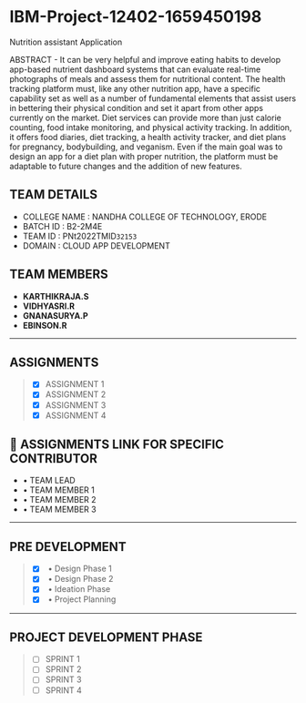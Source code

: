 # IBM-Project-12402-1659450198
Nutrition assistant Application

ABSTRACT -
    It can be very helpful and improve eating habits to develop app-based nutrient dashboard systems that can evaluate real-time photographs of meals and assess them for nutritional content. The health tracking platform must, like any other nutrition app, have a specific capability set as well as a number of fundamental elements that assist users in bettering their physical condition and set it apart from other apps currently on the market. Diet services can provide more than just calorie counting, food intake monitoring, and physical activity tracking. In addition, it offers food diaries, diet tracking, a health activity tracker, and diet plans for pregnancy, bodybuilding, and veganism. Even if the main goal was to design an app for a diet plan with proper nutrition, the platform must be adaptable to future changes and the addition of new features.
## TEAM DETAILS 
- COLLEGE NAME : NANDHA COLLEGE OF TECHNOLOGY, ERODE
- BATCH ID : B2-2M4E
- TEAM ID : PNt2022TMID`32153`
- DOMAIN : CLOUD APP DEVELOPMENT

## TEAM MEMBERS
- **KARTHIKRAJA.S**
- **VIDHYASRI.R**
- **GNANASURYA.P**
- **EBINSON.R**
---

## ASSIGNMENTS
> - [x] ASSIGNMENT 1
> - [x] ASSIGNMENT 2
> - [x] ASSIGNMENT 3
> - [x] ASSIGNMENT 4

## 🔗 ASSIGNMENTS LINK FOR SPECIFIC CONTRIBUTOR
- <a href = "https://github.com/IBM-EPBL/IBM-Project-12402-1659450198/tree/main/Assessments/Team%20Lead"></a> • TEAM LEAD
- <a href = "https://github.com/IBM-EPBL/IBM-Project-12402-1659450198/tree/main/Assessments/Team%20Member%201"></a> • TEAM MEMBER 1
- <a href = "https://github.com/IBM-EPBL/IBM-Project-12402-1659450198/tree/main/Assessments/Team%20Member%202"></a> • TEAM MEMBER 2
- <a href = "https://github.com/IBM-EPBL/IBM-Project-12402-1659450198/tree/main/Assessments/Team%20Member%203"></a> • TEAM MEMBER 3
---

## PRE DEVELOPMENT
> - [x] <a herf = "https://github.com/IBM-EPBL/IBM-Project-12402-1659450198/tree/main/Pre-Development/Project%20Design%20Phase-1"></a> • Design Phase 1 
> - [x] <a herf = "https://github.com/IBM-EPBL/IBM-Project-12402-1659450198/tree/main/Pre-Development/Project%20Design%20Phase-2"></a> • Design Phase 2 
> - [x] <a herf = "https://github.com/IBM-EPBL/IBM-Project-12402-1659450198/tree/main/Pre-Development/Ideation%20Phase"></a> • Ideation Phase 
> - [x] <a herf = "https://github.com/IBM-EPBL/IBM-Project-12402-1659450198/tree/main/Pre-Development/Project%20Planning"></a> • Project Planning 
---

## PROJECT DEVELOPMENT PHASE
> - [ ] SPRINT 1
> - [ ] SPRINT 2
> - [ ] SPRINT 3
> - [ ] SPRINT 4


